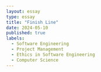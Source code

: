 ```yaml
---
layout: essay
type: essay
title: "Finish Line"
date: 2024-05-10
published: true
labels:
  - Software Engineering
  - Project Management
  - Ethics in Software Engineering
  - Computer Science
---
```

